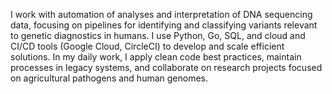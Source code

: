 I work with automation of analyses and interpretation of DNA sequencing data, focusing on pipelines for identifying and classifying variants relevant to genetic diagnostics in humans. I use Python, Go, SQL, and cloud and CI/CD tools (Google Cloud, CircleCI) to develop and scale efficient solutions. In my daily work, I apply clean code best practices, maintain processes in legacy systems, and collaborate on research projects focused on agricultural pathogens and human genomes.
